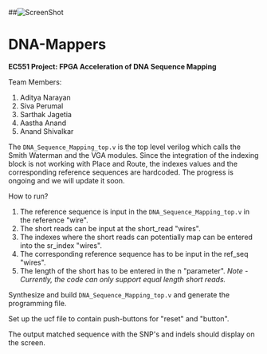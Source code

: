 ##![ScreenShot](https://www.bu.edu/brand/files/2012/10/master_logo.gif)
# DNA-Mappers
**EC551 Project: FPGA Acceleration of DNA Sequence Mapping**

Team Members:

1. Aditya Narayan
2. Siva Perumal
3. Sarthak Jagetia
4. Aastha Anand
5. Anand Shivalkar


The `DNA_Sequence_Mapping_top.v` is the top level verilog which calls the Smith Waterman and the VGA modules. Since the integration of the indexing block is not working with Place and Route, the indexes values and the corresponding reference sequences are hardcoded. The progress is ongoing and we will update it soon. 

How to run?

1. The reference sequence is input in the `DNA_Sequence_Mapping_top.v` in the reference "wire".
2. The short reads can be input at the short_read "wires".
3. The indexes where the short reads can potentially map can be entered into the sr_index "wires".
4. The corresponding reference sequence has to be input in the ref_seq "wires".
5. The length of the short has to be entered in the n "parameter". 
*Note - Currently, the code can only support equal length short reads.*

Synthesize and build `DNA_Sequence_Mapping_top.v` and generate the programming file.

Set up the ucf file to contain push-buttons for "reset" and "button".

The output matched sequence with the SNP's and indels should display on the screen.

